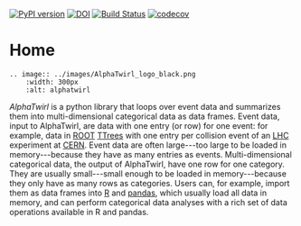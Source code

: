 [![PyPI version](https://badge.fury.io/py/alphatwirl.svg)](https://badge.fury.io/py/alphatwirl) [![DOI](https://zenodo.org/badge/30841569.svg)](https://zenodo.org/badge/latestdoi/30841569) [![Build Status](https://travis-ci.org/alphatwirl/alphatwirl.svg?branch=master)](https://travis-ci.org/alphatwirl/alphatwirl) [![codecov](https://codecov.io/gh/alphatwirl/alphatwirl/branch/master/graph/badge.svg)](https://codecov.io/gh/alphatwirl/alphatwirl)

# Home

```eval_rst
.. image:: ../images/AlphaTwirl_logo_black.png
    :width: 300px
    :alt: alphatwirl
```

_AlphaTwirl_ is a python library that loops over event data and summarizes them
into multi-dimensional categorical data as data frames. Event data, input to
AlphaTwirl, are data with one entry (or row) for one event: for example, data in
[ROOT](https://root.cern.ch/)
[TTrees](https://root.cern.ch/doc/master/classTTree.html) with one entry per
collision event of an [LHC](https://home.cern/topics/large-hadron-collider)
experiment at [CERN](http://home.cern/). Event data are often large---too large
to be loaded in memory---because they have as many entries as events.
Multi-dimensional categorical data, the output of AlphaTwirl, have one row for
one category. They are usually small---small enough to be loaded in
memory---because they only have as many rows as categories. Users can, for
example, import them as data frames into [R](https://www.r-project.org/) and
[pandas](http://pandas.pydata.org/), which usually load all data in memory, and
can perform categorical data analyses with a rich set of data operations
available in R and pandas.

